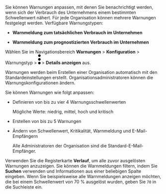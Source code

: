 Sie können Warnungen anpassen, mit denen Sie benachrichtigt werden, wenn sich der Verbrauch des Unternehmens einem bestimmten Schwellenwert nähert. Für jede Organisation können mehrere Warnungen festgelegt werden. Verfügbare Warnungstypen:

-   **Warnmeldung zum tatsächlichen Verbrauch im Unternehmen**

-   **Warnmeldung zum prognostizierten Verbrauch im Unternehmen**

Wählen Sie im Navigationsbereich **Warnungen** \> **Konfiguration** \> Warnungstyp \> ![""](Images/zsz1597101912145.svg) \> **Details anzeigen** aus.

Warnungen werden beim Erstellen einer Organisation automatisch mit den Standardeinstellungen erstellt. Organisationsadministratoren können die Warnungskonfigurationen ändern.

Sie können Warnungen wie folgt anpassen:

-   Definieren von bis zu vier 4 Warnungsschwellenwerten

    Mögliche Werte: niedrig, mittel, hoch und kritisch

-   Erstellen von bis zu 5 Warnungen

-   Ändern von Schwellenwert, Kritikalität, Warnmeldung und E-Mail-Empfängern

    Alle Administratoren der Organisation sind die Standard-E-Mail-Empfänger.

Verwenden Sie die Registerkarte **Verlauf**, um alle zuvor ausgelösten Warnungen anzuzeigen. Sie können die Warnmeldungen filtern, indem Sie **Suchen** verwenden und Informationen aus einer beliebigen Spalte eingeben. Wenn Sie beispielsweise alle Warnmeldungen anzeigen möchten, die bei einem Schwellenwert von 70 % ausgelöst wurden, geben Sie `70` in die Suchleiste ein.

